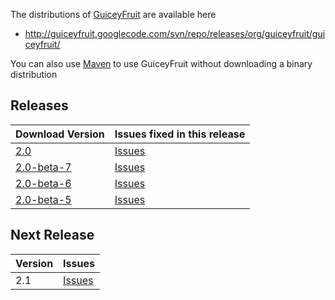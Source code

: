 The distributions of [GuiceyFruit](http://code.google.com/p/guiceyfruit) are available here

  * http://guiceyfruit.googlecode.com/svn/repo/releases/org/guiceyfruit/guiceyfruit/

You can also use [Maven](Maven.md) to use GuiceyFruit without downloading a binary distribution

## Releases ##

| **Download Version** | **Issues fixed in this release** |
|:---------------------|:---------------------------------|
| [2.0](http://guiceyfruit.googlecode.com/svn/repo/releases/org/guiceyfruit/guiceyfruit/2.0/) | [Issues](http://code.google.com/p/guiceyfruit/issues/list?can=1&q=label%3AMilestone-2.0) |
| [2.0-beta-7](http://guiceyfruit.googlecode.com/svn/repo/releases/org/guiceyfruit/guiceyfruit/2.0-beta-7/) | [Issues](http://code.google.com/p/guiceyfruit/issues/list?can=1&q=label%3AMilestone-2.0-beta-7) |
| [2.0-beta-6](http://guiceyfruit.googlecode.com/svn/repo/releases/org/guiceyfruit/guiceyfruit/2.0-beta-6/) | [Issues](http://code.google.com/p/guiceyfruit/issues/list?can=1&q=label%3A2.0-beta-6) |
| [2.0-beta-5](http://guiceyfruit.googlecode.com/svn/repo/releases/org/guiceyfruit/guiceyfruit/2.0-beta-5/) | [Issues](http://code.google.com/p/guiceyfruit/issues/list?can=1&q=label%3AMilestone-2.0-beta-5) |

## Next Release ##

| **Version** | **Issues** |
|:------------|:-----------|
| 2.1 | [Issues](http://code.google.com/p/guiceyfruit/issues/list?can=1&q=label%3AMilestone-2.1) |